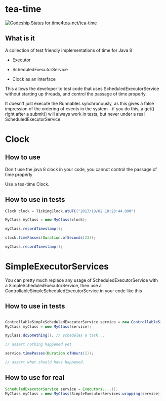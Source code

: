 # tea-time

[ ![Codeship Status for time4tea-net/tea-time](https://app.codeship.com/projects/dddf5cb0-e3f8-0134-b021-7a2224107979/status?branch=master)](https://app.codeship.com/projects/206081)

## What is it

A collection of test friendly implementations of time for Java 8

* Executor
* ScheduledExecutorService

* Clock as an interface

This allows the developer to test code that uses ScheduledExecutorService without starting up threads,
and control the passage of time properly.

It doesn't just execute the Runnables synchronously, as this gives a false impression
of the ordering of events in the system - if you do this, a get() right after a submit() will always
work in tests, but never under a real ScheduledExecutorService

# Clock

## How to use 

Don't use the java 8 clock in your code, you cannot control the passage of time properly

Use a tea-time Clock.

## How to use in tests

```java
Clock clock = TickingClock.atUTC("2017/10/02 10:23:44.000")

MyClass myClass = new MyClass(clock);

myClass.recordTimestamp();

clock.timePasses(Duration.ofSeconds(23));

myClass.recordTimestamp();

```


# SimpleExecutorServices

You can pretty much replace any usage of ScheduledExecutorService with a SimpleScheduledExecutorService,
then use a ControllableSimpleScheduledExecutorService in your code like this

## How to use in tests


```java

ControllableSimpleScheduledExecutorService service = new ControllableSimpleScheduledExecutorService();
MyClass myClass = new MyClass(service);

myClass.doSomething(); // schedules a task...

// assert nothing happened yet

service.timePasses(Duration.ofHours(1));

// assert what should have happened.

```

## How to use for real

```java
ScheduledExecutorService service = Executors....();
MyClass myClass = new MyClass(SimpleExecutorServices.wrapping(service));
```



